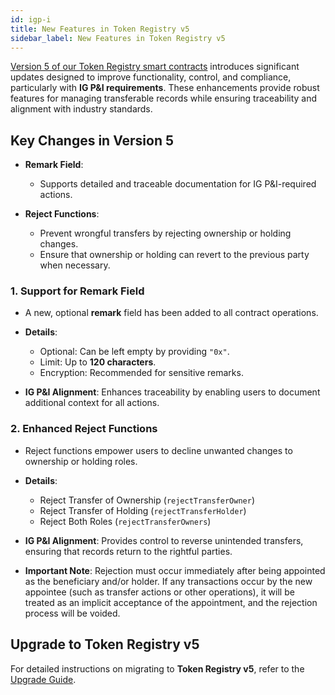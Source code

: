 ```yaml
---
id: igp-i
title: New Features in Token Registry v5
sidebar_label: New Features in Token Registry v5
---
```


[Version 5 of our Token Registry smart contracts](https://github.com/TradeTrust/token-registry) introduces significant updates designed to improve functionality, control, and compliance, particularly with **IG P&I requirements**. These enhancements provide robust features for managing transferable records while ensuring traceability and alignment with industry standards.

## Key Changes in Version 5

- **Remark Field**:
  - Supports detailed and traceable documentation for IG P&I-required actions.

- **Reject Functions**:
  - Prevent wrongful transfers by rejecting ownership or holding changes.
  - Ensure that ownership or holding can revert to the previous party when necessary.

### 1. Support for Remark Field

- A new, optional **remark** field has been added to all contract operations.

- **Details**:
  - Optional: Can be left empty by providing `"0x"`.
  - Limit: Up to **120 characters**.
  - Encryption: Recommended for sensitive remarks.

- **IG P&I Alignment**: Enhances traceability by enabling users to document additional context for all actions.

### 2. Enhanced Reject Functions

- Reject functions empower users to decline unwanted changes to ownership or holding roles.

- **Details**:
  - Reject Transfer of Ownership (`rejectTransferOwner`)
  - Reject Transfer of Holding (`rejectTransferHolder`)
  - Reject Both Roles (`rejectTransferOwners`)

- **IG P&I Alignment**: Provides control to reverse unintended transfers, ensuring that records return to the rightful parties.

- **Important Note**: Rejection must occur immediately after being appointed as the beneficiary and/or holder. If any transactions occur by the new appointee (such as transfer actions or other operations), it will be treated as an implicit acceptance of the appointment, and the rejection process will be voided.

## Upgrade to Token Registry v5

For detailed instructions on migrating to **Token Registry v5**, refer to the [Upgrade Guide](migration-tr-v5).
